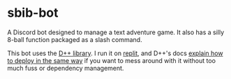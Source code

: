 # sbib-bot
A Discord bot designed to manage a text adventure game. It also has a silly 8-ball function packaged as a slash command.

This bot uses the [D++ library](https://github.com/brainboxdotcc/DPP). I run it on [replit](https://replit.com/), and D++'s docs [explain how to deploy in the same way](https://dpp.dev/building-a-cpp-discord-bot-in-repl.html) if you want to mess around with it without too much fuss or dependency management. 
